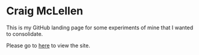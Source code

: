 # Craig McLellen

This is my GitHub landing page for some experiments of mine that I wanted to consolidate.

Please go to [here](https://cmclellen.github.io) to view the site.
